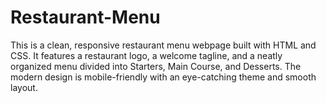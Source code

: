 # Restaurant-Menu
This is a clean, responsive restaurant menu webpage built with HTML and CSS. It features a restaurant logo, a welcome tagline, and a neatly organized menu divided into Starters, Main Course, and Desserts. The modern design is mobile-friendly with an eye-catching theme and smooth layout.
